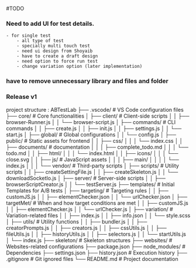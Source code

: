 #TODO

### Need to add UI for test details.

    - for single test
        - all type of test
        - specially multi touch test
        - need ui design from Shoyaib
        - have to create a draft design
        - need option to force run test
        - change variation option (later implementation)

### have to remove unnecessary library and files and folder

### Release v1

project structure :
ABTestLab
├── .vscode/ # VS Code configuration files
├── core/ # Core functionalities
│ ├── client/ # Client-side scripts
│ │ ├── browser-Runner.js
│ │ └── browser-script.js
│ ├── commands/ # CLI commands
│ │ ├── create.js
│ │ ├── init.js
│ │ ├── settings.js
│ │ └── start.js
│ ├── global/ # Global configurations
│ │ └── config.js
│ ├── public/ # Static assets for frontend
│ │ ├── css/
│ │ │ └── index.css
│ │ ├── documents/ # documentation
│ │ │ ├── complete_todo.md
│ │ │ └── todo.md
│ │ ├── html/
│ │ │ └── index.html
│ │ ├── icons/
│ │ │ └── close.svg
│ │ ├── js/ # JavaScript assets
│ │ │ ├── main/
│ │ │ │ └── index.js
│ │ │ └── vendor/ # Third-party scripts
│ ├── scripts/ # Utility scripts
│ │ ├── createSettingFile.js
│ │ ├── createSkeleton.js
│ │ └── downloadSocketIo.js
│ ├── server/ # Server-side scripts
│ │ ├── browserScriptCreator.js
│ │ └── testServer.js
├── templates/ # Initial Templates for A/B tests
│ ├── targeting/ # Targeting rules
│ │ ├── customJS.js
│ │ ├── elementChecker.json
│ │ └── urlChecker.json
│ ├── targetMet/ # When and how target conditions are met
│ │ ├── customJS.js
│ │ ├── elementChecker.js
│ │ └── urlChecker.js
│ ├── variation/ # Variation-related files
│ │ ├── index.js
│ │ ├── info.json
│ │ └── style.scss
│ ├── utils/ # Utility functions
│ │ ├── bundler.js
│ │ ├── creatorPrompts.js
│ │ ├── creators.js
│ │ ├── cssUtils.js
│ │ ├── fileUtils.js
│ │ ├── historyUtils.js
│ │ ├── selectors.js
│ │ └── startUtils.js
│ └── index.js
├── skeleton/ # Skeleton structures
├── websites/ # Websites-related configurations
├── package.json
├── node_modules/ # Dependencies
├── settings.json
├── history.json # Execution history
├── .gitignore # Git ignored files
└── README.md # Project documentation

